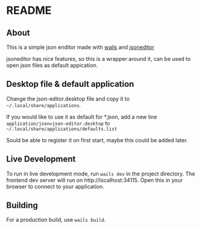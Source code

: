 # README

## About

This is a simple json enditor made with [wails](https://wails.io) and [jsoneditor](https://github.com/josdejong/jsoneditor)

jsoneditor has nice features, so this is a wrapper around it, can be used to open json files as default appication.


## Desktop file & default application

Change the json-editor.desktop file and copy it to `~/.local/share/applications`.


If you would like to use it as default for *.json, add a new line `application/json=json-editor.desktop` to  `~/.local/share/applications/defaults.list`

Sould be able to register it on first start, maybe this could be added later.

## Live Development

To run in live development mode, run `wails dev` in the project directory. The frontend dev server will run
on http://localhost:34115. Open this in your browser to connect to your application.

## Building

For a production build, use `wails build`.

